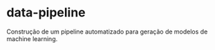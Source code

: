 # data-pipeline
Construção de um pipeline automatizado para geração de modelos de machine learning.
